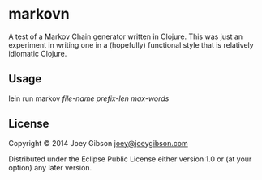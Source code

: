 # markovn

A test of a Markov Chain generator written in Clojure. This was just an experiment in writing one in 
a (hopefully) functional style that is relatively idiomatic Clojure.

## Usage

lein run markov _file-name_ _prefix-len_ _max-words_

## License

Copyright © 2014 Joey Gibson <joey@joeygibson.com>

Distributed under the Eclipse Public License either version 1.0 or (at
your option) any later version.
